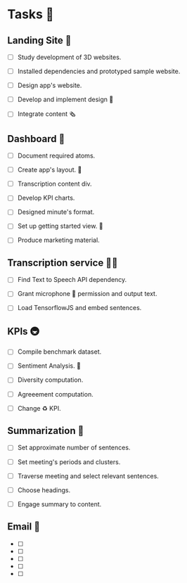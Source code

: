 # Tasks 📝

## Landing Site 🛬

- [ ] Study development of 3D websites.

- [ ] Installed dependencies and prototyped sample website.

- [ ] Design app's website.

- [ ] Develop and implement design 👿

- [ ] Integrate content 🗞️


## Dashboard 💨

- [ ] Document required atoms.

- [ ] Create app's layout. 🍎

- [ ] Transcription content div.

- [ ] Develop KPI charts.

- [ ] Designed minute's format.

- [ ] Set up getting started view. 📐

- [ ] Produce marketing material.


## Transcription service 🐕‍🦺

- [ ] Find Text to Speech API dependency.

- [ ] Grant microphone 🎤 permission and output text.

- [ ] Load TensorflowJS and embed sentences.


## KPIs 🚇

- [ ] Compile benchmark dataset.

- [ ] Sentiment Analysis. 🌋

- [ ] Diversity computation.

- [ ] Agreeement computation.

- [ ] Change ♻️ KPI.


## Summarization 🌅

- [ ] Set approximate number of sentences.

- [ ] Set meeting's periods and clusters.

- [ ] Traverse meeting and select relevant sentences.

- [ ] Choose headings.

- [ ] Engage summary to content.


## Email 📨
- [ ] 

- [ ] 

- [ ] 

- [ ] 

- [ ] 


